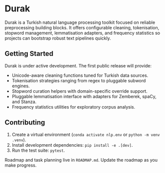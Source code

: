 # Durak

Durak is a Turkish natural language processing toolkit focused on reliable preprocessing building blocks. It offers configurable cleaning, tokenisation, stopword management, lemmatisation adapters, and frequency statistics so projects can bootstrap robust text pipelines quickly.

## Getting Started

Durak is under active development. The first public release will provide:

- Unicode-aware cleaning functions tuned for Turkish data sources.
- Tokenisation strategies ranging from regex to pluggable subword engines.
- Stopword curation helpers with domain-specific override support.
- Pluggable lemmatisation interface with adapters for Zemberek, spaCy, and Stanza.
- Frequency statistics utilities for exploratory corpus analysis.

## Contributing

1. Create a virtual environment (`conda activate nlp.env` or `python -m venv .venv`).
2. Install development dependencies: `pip install -e .[dev]`.
3. Run the test suite: `pytest`.

Roadmap and task planning live in `ROADMAP.md`. Update the roadmap as you make progress.
